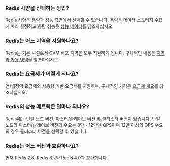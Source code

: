 ### Redis 사양을 선택하는 방법? 
Redis 사양은 용량과 성능 측면에서 선택할 수 있습니다. 용량은 데이터 스토리지 수요에 따라 결정하고 용량 성능은 [성능 데이터](https://cloud.tencent.com/document/product/239/17952)를 참조하십시오.

### Redis는 어느 지역을 지원하나요? 
Redis는 기본 시설로서 CVM 배포 지역은 모두 지원하게 됩니다. 구체적인 내용은 [지역과 가용 영역](https://cloud.tencent.com/document/product/239/4106)을 참조하십시오.

### Redis는 요금제가 어떻게 되나요?
연/월정액 요금제와 사용량 기반 요금제를 지원하며, 구체적인 가격은 [요금제 개요](https://cloud.tencent.com/document/product/239/9894)를 참조하십시오.

### Redis의 성능 메트릭은 얼마나 되나요? 
Redis에는 단일 노드 버전, 마스터/슬레이브 버전 및 클러스터 버전이 있습니다. 단일 노드와 마스터/슬레이브 버전의 수요는 8만 - 12만인 QPS이며 12만 이상의 QPS 수요의 경우 클러스터 버전을 선택할 수 있습니다.

### Redis는 어느 버전과 호환하나요? 
현재 Redis 2.8, Redis 3.2와 Redis 4.0과 호환합니다.

